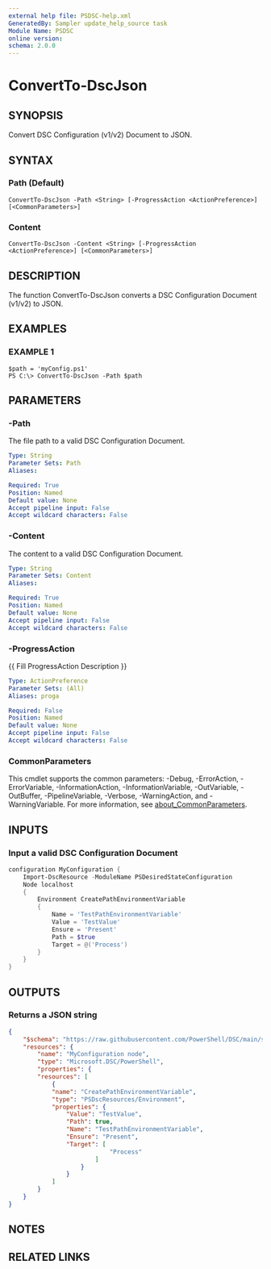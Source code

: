 ```yaml
---
external help file: PSDSC-help.xml
GeneratedBy: Sampler update_help_source task
Module Name: PSDSC
online version:
schema: 2.0.0
---
```


# ConvertTo-DscJson

## SYNOPSIS
Convert DSC Configuration (v1/v2) Document to JSON.

## SYNTAX

### Path (Default)
```
ConvertTo-DscJson -Path <String> [-ProgressAction <ActionPreference>] [<CommonParameters>]
```

### Content
```
ConvertTo-DscJson -Content <String> [-ProgressAction <ActionPreference>] [<CommonParameters>]
```

## DESCRIPTION
The function ConvertTo-DscJson converts a DSC Configuration Document (v1/v2) to JSON.

## EXAMPLES

### EXAMPLE 1
```
$path = 'myConfig.ps1'
PS C:\> ConvertTo-DscJson -Path $path
```

## PARAMETERS

### -Path
The file path to a valid DSC Configuration Document.

```yaml
Type: String
Parameter Sets: Path
Aliases:

Required: True
Position: Named
Default value: None
Accept pipeline input: False
Accept wildcard characters: False
```

### -Content
The content to a valid DSC Configuration Document.

```yaml
Type: String
Parameter Sets: Content
Aliases:

Required: True
Position: Named
Default value: None
Accept pipeline input: False
Accept wildcard characters: False
```

### -ProgressAction
{{ Fill ProgressAction Description }}

```yaml
Type: ActionPreference
Parameter Sets: (All)
Aliases: proga

Required: False
Position: Named
Default value: None
Accept pipeline input: False
Accept wildcard characters: False
```

### CommonParameters
This cmdlet supports the common parameters: -Debug, -ErrorAction, -ErrorVariable, -InformationAction, -InformationVariable, -OutVariable, -OutBuffer, -PipelineVariable, -Verbose, -WarningAction, and -WarningVariable. For more information, see [about_CommonParameters](http://go.microsoft.com/fwlink/?LinkID=113216).

## INPUTS

### Input a valid DSC Configuration Document

```powershell
configuration MyConfiguration {
    Import-DscResource -ModuleName PSDesiredStateConfiguration
    Node localhost
    {
        Environment CreatePathEnvironmentVariable
        {
            Name = 'TestPathEnvironmentVariable'
            Value = 'TestValue'
            Ensure = 'Present'
            Path = $true
            Target = @('Process')
        }
    }
}
```

## OUTPUTS

### Returns a JSON string
```json
{
    "$schema": "https://raw.githubusercontent.com/PowerShell/DSC/main/schemas/2024/04/config/document.json",
    "resources": {
        "name": "MyConfiguration node",
        "type": "Microsoft.DSC/PowerShell",
        "properties": {
        "resources": [
            {
            "name": "CreatePathEnvironmentVariable",
            "type": "PSDscResources/Environment",
            "properties": {
                "Value": "TestValue",
                "Path": true,
                "Name": "TestPathEnvironmentVariable",
                "Ensure": "Present",
                "Target": [
                            "Process"
                        ]
                    }
                }
            ]
        }
    }
}
```

## NOTES

## RELATED LINKS
